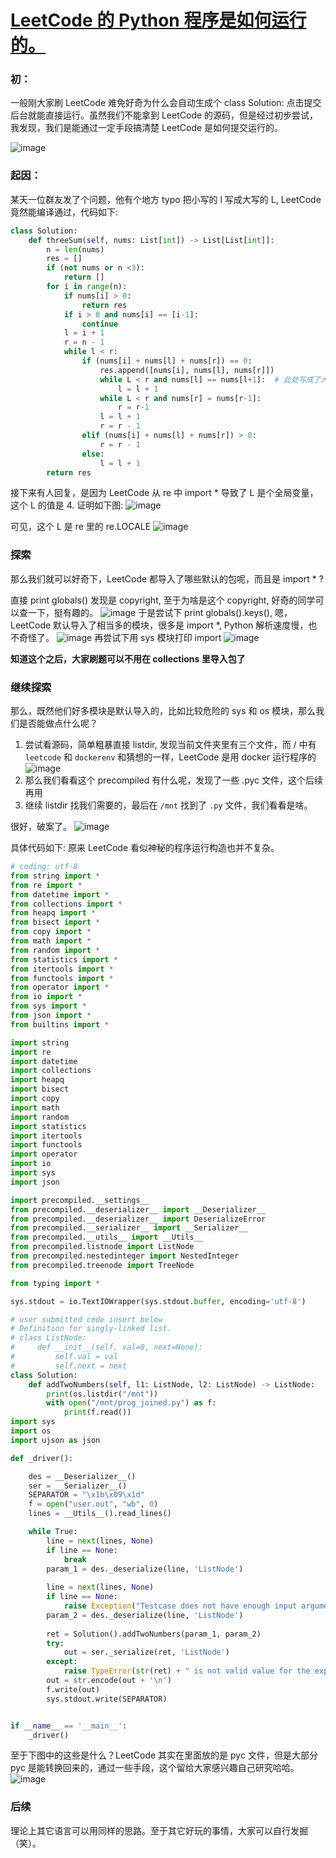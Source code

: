 # [LeetCode 的 Python 程序是如何运行的。](https://github.com/yihong0618/gitblog/issues/205)

### 初：
一般刚大家刷 LeetCode 难免好奇为什么会自动生成个 class Solution: 点击提交后台就能直接运行。虽然我们不能拿到 LeetCode 的源码，但是经过初步尝试，我发现，我们是能通过一定手段搞清楚 LeetCode 是如何提交运行的。

![image](https://user-images.githubusercontent.com/15976103/106418054-60617500-6490-11eb-92c8-b940b56ce531.png)

### 起因：

某天一位群友发了个问题，他有个地方 typo 把小写的 l 写成大写的 L, LeetCode 竟然能编译通过，代码如下:
```python
class Solution:
    def threeSum(self, nums: List[int]) -> List[List[int]]:
        n = len(nums)
        res = []
        if (not nums or n <3):
            return []
        for i in range(n):
            if nums[i] > 0:
                return res
            if i > 0 and nums[i] == [i-1]:
                continue
            l = i + 1
            r = n - 1
            while l < r:
                if (nums[i] + nums[l] + nums[r]) == 0:
                    res.append([nums[i], nums[l], nums[r]])
                    while L < r and nums[l] == nums[l+1]:  # 此处写成了大写的 L
                        l = l + 1
                    while L < r and nums[r] = nums[r-1]:
                        r = r-1
                    l = l + 1
                    r = r - 1
                elif (nums[i] + nums[l] + nums[r]) > 0:
                    r = r - 1
                else:
                    l = l + 1
        return res
```
接下来有人回复，是因为 LeetCode 从 re 中 import * 导致了 L 是个全局变量，这个 L 的值是 4. 证明如下图:
![image](https://user-images.githubusercontent.com/15976103/106418536-88050d00-6491-11eb-9393-67745a910821.png)

可见，这个 L 是 re 里的 re.LOCALE
![image](https://user-images.githubusercontent.com/15976103/106418616-bedb2300-6491-11eb-9e3c-87ecf979d234.png)

### 探索

那么我们就可以好奇下，LeetCode 都导入了哪些默认的包呢，而且是 import * ?

直接 print globals() 发现是 copyright, 至于为啥是这个 copyright, 好奇的同学可以查一下，挺有趣的。
![image](https://user-images.githubusercontent.com/15976103/106419165-d23abe00-6492-11eb-8f4d-4355f250fc65.png)
于是尝试下 print globals().keys(), 嗯，LeetCode 默认导入了相当多的模块，很多是 import *, Python 解析速度慢，也不奇怪了。
![image](https://user-images.githubusercontent.com/15976103/106419271-15952c80-6493-11eb-9192-7618b7769d65.png)
再尝试下用 sys 模块打印 import
![image](https://user-images.githubusercontent.com/15976103/106419347-44130780-6493-11eb-9838-a123d07b8dd1.png)

**知道这个之后，大家刷题可以不用在 collections 里导入包了**

### 继续探索

那么，既然他们好多模块是默认导入的，比如比较危险的 sys 和 os 模块，那么我们是否能做点什么呢？
1. 尝试看源码，简单粗暴直接 listdir, 发现当前文件夹里有三个文件，而 / 中有 `leetcode` 和 `dockerenv` 和猜想的一样，LeetCode 是用 docker 运行程序的
![image](https://user-images.githubusercontent.com/15976103/106419541-a5d37180-6493-11eb-92f1-fd29d4402e16.png)
2. 那么我们看看这个 precompiled 有什么呢，发现了一些 .pyc 文件，这个后续再用
3. 继续 listdir 找我们需要的，最后在 `/mnt` 找到了 `.py` 文件，我们看看是啥。

很好，破案了。
![image](https://user-images.githubusercontent.com/15976103/106420010-b89a7600-6494-11eb-88f6-e67510a25176.png)

具体代码如下: 原来 LeetCode 看似神秘的程序运行构造也并不复杂。
```python
# coding: utf-8
from string import *
from re import *
from datetime import *
from collections import *
from heapq import *
from bisect import *
from copy import *
from math import *
from random import *
from statistics import *
from itertools import *
from functools import *
from operator import *
from io import *
from sys import *
from json import *
from builtins import *

import string
import re
import datetime
import collections
import heapq
import bisect
import copy
import math
import random
import statistics
import itertools
import functools
import operator
import io
import sys
import json

import precompiled.__settings__
from precompiled.__deserializer__ import __Deserializer__
from precompiled.__deserializer__ import DeserializeError
from precompiled.__serializer__ import __Serializer__
from precompiled.__utils__ import __Utils__
from precompiled.listnode import ListNode
from precompiled.nestedinteger import NestedInteger
from precompiled.treenode import TreeNode

from typing import *

sys.stdout = io.TextIOWrapper(sys.stdout.buffer, encoding='utf-8')

# user submitted code insert below
# Definition for singly-linked list.
# class ListNode:
#     def __init__(self, val=0, next=None):
#         self.val = val
#         self.next = next
class Solution:
    def addTwoNumbers(self, l1: ListNode, l2: ListNode) -> ListNode:
        print(os.listdir("/mnt"))
        with open("/mnt/prog_joined.py") as f:
            print(f.read())
import sys
import os
import ujson as json

def _driver():

    des = __Deserializer__()
    ser = __Serializer__()
    SEPARATOR = "\x1b\x09\x1d"
    f = open("user.out", "wb", 0)
    lines = __Utils__().read_lines()

    while True:
        line = next(lines, None)
        if line == None:
            break
        param_1 = des._deserialize(line, 'ListNode')
        
        line = next(lines, None)
        if line == None:
            raise Exception("Testcase does not have enough input arguments. Expected argument 'l2'")
        param_2 = des._deserialize(line, 'ListNode')
        
        ret = Solution().addTwoNumbers(param_1, param_2)
        try:
            out = ser._serialize(ret, 'ListNode')
        except:
            raise TypeError(str(ret) + " is not valid value for the expected return type ListNode");
        out = str.encode(out + '\n')
        f.write(out)
        sys.stdout.write(SEPARATOR)


if __name__ == '__main__':
    _driver()
```
至于下图中的这些是什么？LeetCode 其实在里面放的是 pyc 文件，但是大部分 pyc 是能转换回来的，通过一些手段，这个留给大家感兴趣自己研究哈哈。
![image](https://user-images.githubusercontent.com/15976103/106420161-044d1f80-6495-11eb-82d7-1e1346cf5510.png)

### 后续

理论上其它语言可以用同样的思路。至于其它好玩的事情，大家可以自行发掘（笑）。












